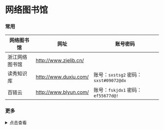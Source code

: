 # 网络图书馆

### 常用

| 网络图书馆     | 网址                  | 账号密码                                  |
| -------------- | --------------------- | ----------------------------------------- |
| 浙江网络图书馆 | http://www.zjelib.cn/ |                                           |
| 读秀知识库     | http://www.duxiu.com/ | 账号：`sxstsg2` 密码：`sxst#09072@dx` |
| 百链云         | http://www.blyun.com/ | 账号：`fskjdx1` 密码：`ef55677d@!`    |

### 更多

<details>
<summary>点击查看</summary>

| 序号 |                数据库名称                | 访问网址                                                                                                     | 免费访问方式                                                             |
| :--: | :--------------------------------------: | :----------------------------------------------------------------------------------------------------------- | :----------------------------------------------------------------------- |
|  1  |          北大法意案例教学数据库          | [http://www.lawyee.org/](http://www.lawyee.org/user/AutoLoginByIP.asp)                                          | 账号密码为：`sxcjlaw`                                                  |
|  2  |            北大法宝法律数据库            | [https://www.pkulaw.com](https://www.pkulaw.com/)                                                               | 账号：山西财经大学<br />密码：123456                                     |
|  3  |             碧虚文化管理系统             | [http://www.bixu.me/](http://www.bixu.me/)                                                                      | 账号密码：bixu2020                                                       |
|  4  |               超星电子图书               | [http://www.sslibrary.com](http://www.sslibrary.com/)                                                           | 账号：sxcj  密码：sxcjdx@0318                                            |
|  5  |            畅想之星光盘数据库            | [http://www.bj.cxstar.cn/bookcd/index/index.do](http://www.bj.cxstar.cn/bookcd/index/index.do)                  | 账号：sxcjdx 密码：111111                                                |
|  6  |                 超星期刊                 | [http://qikan.chaoxing.com/](http://qikan.chaoxing.com/)                                                        | 无须账密  全库免费开放访问                                               |
|  7  |               超星名师讲坛               | [https://ssvideo.superlib.com](https://ssvideo.superlib.com/)                                                   | 单位：山西财经大学<br />账号：sxcj 密码：sxcjdx@0318                     |
|  8  |           多媒体视频资源数据库           | [http://legend.xianzhiwang.cn/](http://legend.xianzhiwang.cn/)                                                  | 无须账密  全库免费开放访问                                               |
|  9  |                读秀知识库                | [http://www.duxiu.com](http://www.duxiu.com/)                                                                   | 账号：sxcj  密码：sxcjdx@0318<br />账号: sxstsg2　密码: sxst#09072@dx    |
|  10  |                 E线图情                 | [http://www.chinalibs.net/](http://www.chinalibs.net/)                                                          | 账号密码：exiantuqing2020                                                |
|  11  |             方略知识管理系统             | [http://sxufe.firstlight.cn/](http://sxufe.firstlight.cn/)或[http://www.firstlight.cn/](http://www.firstlight.cn/) | 账号密码：fanglve2020                                                    |
|  12  |            法源法律数字图书馆            | [http://www.sslawy.com](http://www.sslawy.com/)                                                                 | 单位编码：sxcjdx<br />账号：814371@lawy.org 密码：21675605               |
|  13  |             国研网（教育版）             | [http://www.drcnet.com.cn](http://www.drcnet.com.cn/)                                                           | 全库免费开放访问                                                         |
|  14  |            经济学教研资源系统            | [http://www.e-courses.cn/NRE/](http://www.e-courses.cn/NRE/)                                                    | 部分开放                                                                 |
|  15  |                起点考研网                | [http://www.yjsexam.com](http://www.yjsexam.com/)                                                               | 微信关注公众号注册可访问                                                 |
|  16  |              锐思金融数据库              | [网址](http://www1.resset.cn:8080/product/UserLogin?loginName=sxcj&loginPwd=sxcj)                               | 无须账密  全库免费开放访问                                               |
|  17  |      人大复印报刊资料数据库信息系统      | [http://www.rdfybk.com/](http://www.rdfybk.com/)                                                                | 账号：pingan2020密码：pingan2020                                         |
|  18  |            锐思宏观经济数据库            | [网址](http://res.resset.com/MADB/login/login.action?loginName=sxcjlib&loginPwd=sxcjlib)                        | 无须账密  全库免费开放访问                                               |
|  19  |              世界艺术鉴赏库              | [http://www.artlib.cn/](http://www.artlib.cn/)                                                                  | 账号密码：we2020                                                         |
|  20  |           万方数据知识服务平台           | http://www.wanfangdata.com.cn/index.html                                                                     | 账号密码：hnkjxy001、002、003……020                                     |
|  21  |                网上报告厅                | [https://wb.bjadks.com](https://wb.bjadks.com/)                                                                 | 无须账密  全库免费开放访问                                               |
|  22  |                 微信课堂                 | [http://wkpc.youan.tv](http://wkpc.youan.tv/)                                                                   | 远程账密开放访问（用户名：sxcd  密码：sxcd）                             |
|  23  |            WIND中国金融数据库            | [http://www.wind.com.cn/download.htm](http://www.wind.com.cn/download.htm)                                      | 无须账密  全库免费开放访问                                               |
|  24  |        万方数据知识资源云服务系统        | [http://g.wanfangdata.com.cn](http://g.wanfangdata.com.cn/)                                                     | 账号密码：wfsxcjdx2020                                                   |
|  25  |         维普中文期刊服务平台7.0         | [http://qikan.cqvip.com/](http://qikan.cqvip.com/)                                                              | 无须账密  全库免费开放访问                                               |
|  26  |               万方创新助手               | [http://stads.infosoft.cc/](http://stads.infosoft.cc/)                                                          | 无须账密  全库免费开放访问                                               |
|  27  |                  学舟网                  | [http://xzw.youan.tv](http://xzw.youan.tv/)                                                                     | 无须账密  全库免费开放访问                                               |
|  28  |           新时代党政视频资源库           | [http://114.112.103.90](http://114.112.103.90/)                                                                 | 全库免费开放访问                                                         |
|  29  |       银符考试模拟题库应用系统B12       | [http://www.yfzxmn.com](http://www.yfzxmn.com/)                                                                 | wap端用户自行注册即可免费使用                                            |
|  30  |         雅乐国际教育视频数据库库         | [http://gjjy.yalejy.com](http://gjjy.yalejy.com/)                                                               | 无须账密  全库免费开放访问                                               |
|  31  |             云舟知识服务系统             | [http://yz.chaoxing.com/](http://yz.chaoxing.com/)                                                              | 无须账密  全库免费开放访问                                               |
|  32  |            中国权威经济论文库            | [http://thesis.cei.cn/modules/default.aspx](http://thesis.cei.cn/modules/default.aspx)                          | 无须账密  全库免费开放访问                                               |
|  33  | 中新金桥计算机技能自助式网络视频学习系统 | [http://zxjq.softtone.cn](http://zxjq.softtone.cn/)                                                             | VPN登录注册后全网访问                                                    |
|  34  |            中经专网（教育版）            | [http://ibe.cei.gov.cn/](http://www.lawyee.org/user/AutoLoginByIP.asp)                                          | 无须账密  全库免费开放访问                                               |
|  35  |            正保会计视频数据库            | [http://library.chnedu.com/CM/payment.html](http://library.chnedu.com/CM/payment.html)                          | 1. 登录<br />2. 输入：户名：wuhan2020，密码：jiayou2020<br />3. 再次登录 |
|  36  |      中科VIPExam考试学习资源数据库      | [http://www.vipexam.cn](http://www.vipexam.cn/)                                                                 | 无须账密 全库免费开放访问                                                |
|  37  |             中国知网研学平台             | [http://x.cnki.net](http://x.cnki.net/)                                                                         | 无须账密 全库免费开放访问                                                |
|  38  |            全球智库资讯数据库            | [http://tt.sciinfo.cn](http://tt.sciinfo.cn/)                                                                   | 无须账密 全库免费开放访问                                                |
</details>